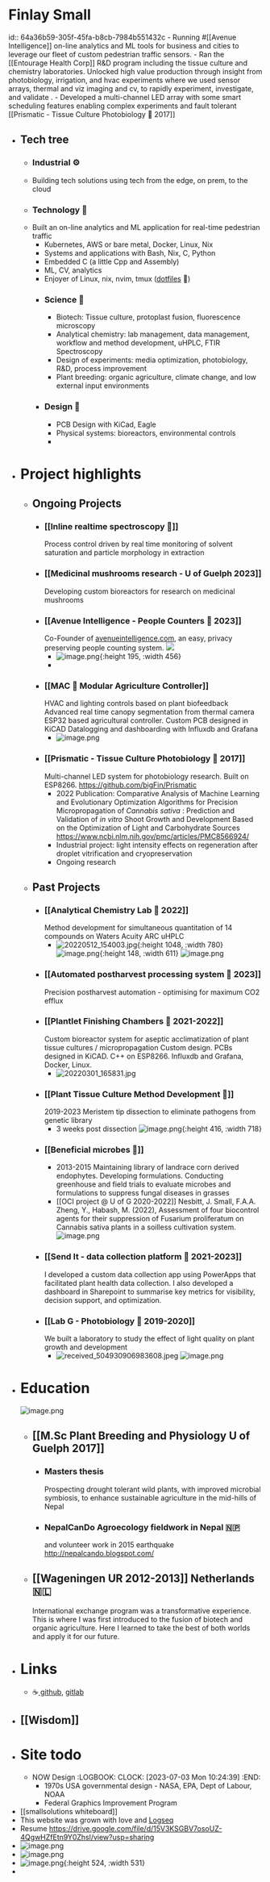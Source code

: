 # Finlay Small
id:: 64a36b59-305f-45fa-b8cb-7984b551432c
	- Running #[[Avenue Intelligence]] on-line analytics and ML tools for business and cities to leverage our fleet of custom pedestrian traffic sensors.
	- Ran the [[Entourage Health Corp]] R&D program including the tissue culture and chemistry laboratories. Unlocked high value production through insight from photobiology, irrigation, and hvac experiments where we used sensor arrays, thermal and viz imaging and cv, to rapidly experiment, investigate, and validate .
	- Developed a multi-channel LED array with some smart scheduling features enabling complex experiments and fault tolerant [[Prismatic - Tissue Culture Photobiology 🌈 2017]]
- ## Tech tree
	- ### Industrial ⚙️
	- Building tech solutions using tech from the edge, on prem, to the cloud
	- ### Technology 🤖
	- Built an on-line analytics and ML application for real-time pedestrian traffic
		- Kubernetes, AWS or bare metal, Docker, Linux, Nix
		- Systems and applications with Bash, Nix, C, Python
		- Embedded C (a little Cpp and Assembly)
		- ML, CV, analytics
		- Enjoyer of Linux, nix, nvim, tmux ([dotfiles](https://github.com/bigFin/dotfiles/tree/sway) 🐧)
		- ### Science 🔬
			- Biotech: Tissue culture, protoplast fusion, fluorescence microscopy
			- Analytical chemistry: lab management, data management, workflow and method development, uHPLC, FTIR Spectroscopy
			- Design of experiments: media optimization, photobiology, R&D, process improvement
			- Plant breeding: organic agriculture, climate change, and low external input environments
		- ### Design 📐
			- PCB Design with KiCad, Eagle
			- Physical systems: bioreactors, environmental controls
			-
- # Project highlights
	- ## Ongoing Projects
		- ### [[Inline realtime spectroscopy 🌈]] 
		  Process control driven by real time monitoring of solvent saturation and particle morphology in extraction
		- ### [[Medicinal mushrooms research - U of Guelph 2023]]
		  Developing custom bioreactors for research on medicinal mushrooms
		- ### [[Avenue Intelligence - People Counters 🚶 2023]] 
		  Co-Founder of [avenueintelligence.com](https://avenueintelligence.com/), an easy, privacy preserving people counting system.
		  ![](https://lh3.googleusercontent.com/pw/ADCreHcKwGfdYhdi9ch1bjMoeMYYnEgpHNAyg8C1gNijzWp0FIx1WZNIOK5AGMAr9sVr_1avf9MUPltLqr_GvnApVlaKULZKRSeieeChPdMe5FKj16cGzJrFivwJzAXgBjvw-FdviasNT1xAGDh8pYlEex-p=w595-h1288-s-no?authuser=2)
			- ![image.png](../assets/image_1688423776023_0.png){:height 195, :width 456}
			-
		- ### [[MAC 🌱 Modular Agriculture Controller]]
		  HVAC and lighting controls based on plant biofeedback
		  Advanced real time canopy segmentation from thermal camera
		  ESP32 based agricultural controller. Custom PCB designed in KiCAD
		  Datalogging and dashboarding with Influxdb and Grafana
			- ![image.png](../assets/image_1688423559948_0.png)
		- ### [[Prismatic - Tissue Culture Photobiology 🌈 2017]]
		  Multi-channel LED system for photobiology research. Built on ESP8266.
		  https://github.com/bigFin/Prismatic
			- 2022 Publication: Comparative Analysis of Machine Learning and Evolutionary Optimization Algorithms for Precision Micropropagation of *Cannabis sativa* : Prediction and Validation of *in vitro* Shoot Growth and Development Based on the Optimization of Light and Carbohydrate Sources
			  https://www.ncbi.nlm.nih.gov/pmc/articles/PMC8566924/
			- Industrial project: light intensity effects on regeneration after droplet vitrification and cryopreservation
			- Ongoing research
	- ## Past Projects
		- ### [[Analytical Chemistry Lab 🧪 2022]] 
		  Method development for simultaneous quantitation of 14 compounds on Waters Acuity ARC uHPLC
			- ![20220512_154003.jpg](../assets/20220512_154003_1688425376241_0.jpg){:height 1048, :width 780}
			  ![image.png](../assets/image_1688436117795_0.png){:height 148, :width 611}
			  ![image.png](../assets/image_1688437593680_0.png)
		- ### [[Automated postharvest processing system 🍃 2023]] 
		  Precision postharvest automation - optimising for maximum CO2 efflux
		- ### [[Plantlet Finishing Chambers 🌿 2021-2022]] 
		  Custom bioreactor system for aseptic acclimatization of plant tissue cultures / micropropagation
		  Custom design. PCBs designed in KiCAD. C++ on ESP8266. 
		  Influxdb and Grafana, Docker, Linux.
			- ![20220301_165831.jpg](../assets/20220301_165831_1688424417458_0.jpg)
		- ### [[Plant Tissue Culture Method Development 🌱]] 
		  2019-2023 Meristem tip dissection to eliminate pathogens from genetic library
			- 3 weeks post dissection
			  ![image.png](../assets/image_1688424237233_0.png){:height 416, :width 718}
		- ### [[Beneficial microbes 🦠]]
			- 2013-2015 Maintaining library of landrace corn derived endophytes. Developing formulations. Conducting greenhouse and field trials to evaluate microbes and formulations to suppress fungal diseases in grasses
			- [[OCI project @ U of G 2020-2022]]
			  Nesbitt, J. Small, F.A.A. Zheng, Y., Habash, M. (2022), Assessment of four biocontrol agents for their suppression of
			  Fusarium proliferatum on Cannabis sativa plants in a soilless cultivation system.
			  ![image.png](../assets/image_1688441712215_0.png)
		- ### [[Send It - data collection platform 🔢 2021-2023]]
		  I developed a custom data collection app using PowerApps that facilitated plant health data collection. I also developed a dashboard in Sharepoint to summarise key metrics for visibility, decision support, and optimization.
		- ### [[Lab G - Photobiology 🌈 2019-2020]] 
		  We built a laboratory to study the effect of light quality on plant growth and development
			- ![received_504930906983608.jpeg](../assets/received_504930906983608_1688426356547_0.jpeg)
			  ![image.png](../assets/image_1688437748035_0.png)
- # Education
  ![image.png](../assets/image_1688683491235_0.png)
	- ## [[M.Sc Plant Breeding and Physiology U of Guelph 2017]]
		- ### Masters thesis 
		  Prospecting drought tolerant wild plants, with improved microbial symbiosis, to enhance sustainable agriculture in the mid-hills of Nepal
		- ### NepalCanDo Agroecology fieldwork in Nepal 🇳🇵
		  and volunteer work in 2015 earthquake
		  http://nepalcando.blogspot.com/
	- ## [[Wageningen UR 2012-2013]] Netherlands 🇳🇱
	  International exchange program was a transformative experience. This is where I was first introduced to the fusion of biotech and organic agriculture. Here I learned to take the best of both worlds and apply it for our future.
- # Links
	- ☕[ github](https://github.com/bigFin), [gitlab](https://gitlab.com/bigFinSmall)
- ## [[Wisdom]]
- # Site todo
	- NOW Design
	  :LOGBOOK:
	  CLOCK: [2023-07-03 Mon 10:24:39]
	  :END:
		- 1970s USA governmental design - NASA, EPA, Dept of Labour, NOAA
		- Federal Graphics Improvement Program
- [[smallsolutions whiteboard]]
- This website was grown with love and [Logseq](https://logseq.com/)
- Resume https://drive.google.com/file/d/15V3KSGBV7osoUZ-4QgwHZfEtn9Y0Zhsl/view?usp=sharing
- ![image.png](../assets/image_1688683252591_0.png)
- ![image.png](../assets/image_1688684023192_0.png)
- ![image.png](../assets/image_1688402515733_0.png){:height 524, :width 531}
-